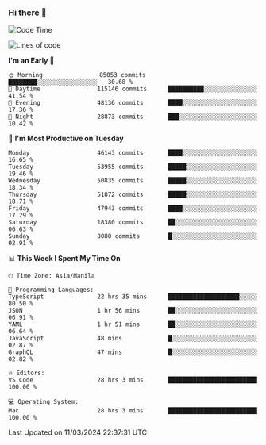 ### Hi there 👋

<!--START_SECTION:waka-->
![Code Time](http://img.shields.io/badge/Code%20Time-4%2C948%20hrs%2020%20mins-blue)

![Lines of code](https://img.shields.io/badge/From%20Hello%20World%20I%27ve%20Written-119.1%20million%20lines%20of%20code-blue)

**I'm an Early 🐤** 

```text
🌞 Morning                85053 commits       ████████░░░░░░░░░░░░░░░░░   30.68 % 
🌆 Daytime                115146 commits      ██████████░░░░░░░░░░░░░░░   41.54 % 
🌃 Evening                48136 commits       ████░░░░░░░░░░░░░░░░░░░░░   17.36 % 
🌙 Night                  28873 commits       ███░░░░░░░░░░░░░░░░░░░░░░   10.42 % 
```
📅 **I'm Most Productive on Tuesday** 

```text
Monday                   46143 commits       ████░░░░░░░░░░░░░░░░░░░░░   16.65 % 
Tuesday                  53955 commits       █████░░░░░░░░░░░░░░░░░░░░   19.46 % 
Wednesday                50835 commits       █████░░░░░░░░░░░░░░░░░░░░   18.34 % 
Thursday                 51872 commits       █████░░░░░░░░░░░░░░░░░░░░   18.71 % 
Friday                   47943 commits       ████░░░░░░░░░░░░░░░░░░░░░   17.29 % 
Saturday                 18380 commits       ██░░░░░░░░░░░░░░░░░░░░░░░   06.63 % 
Sunday                   8080 commits        █░░░░░░░░░░░░░░░░░░░░░░░░   02.91 % 
```


📊 **This Week I Spent My Time On** 

```text
🕑︎ Time Zone: Asia/Manila

💬 Programming Languages: 
TypeScript               22 hrs 35 mins      ████████████████████░░░░░   80.50 % 
JSON                     1 hr 56 mins        ██░░░░░░░░░░░░░░░░░░░░░░░   06.91 % 
YAML                     1 hr 51 mins        ██░░░░░░░░░░░░░░░░░░░░░░░   06.64 % 
JavaScript               48 mins             █░░░░░░░░░░░░░░░░░░░░░░░░   02.87 % 
GraphQL                  47 mins             █░░░░░░░░░░░░░░░░░░░░░░░░   02.82 % 

🔥 Editors: 
VS Code                  28 hrs 3 mins       █████████████████████████   100.00 % 

💻 Operating System: 
Mac                      28 hrs 3 mins       █████████████████████████   100.00 % 
```


 Last Updated on 11/03/2024 22:37:31 UTC
<!--END_SECTION:waka-->


<!--
**rad182/rad182** is a ✨ _special_ ✨ repository because its `README.md` (this file) appears on your GitHub profile.

Here are some ideas to get you started:

- 🔭 I’m currently working on ...
- 🌱 I’m currently learning ...
- 👯 I’m looking to collaborate on ...
- 🤔 I’m looking for help with ...
- 💬 Ask me about ...
- 📫 How to reach me: ...
- 😄 Pronouns: ...
- ⚡ Fun fact: ...
-->
